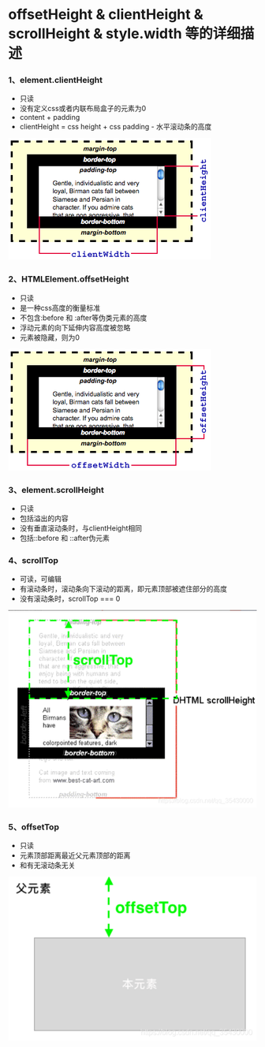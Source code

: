 # offsetHeight & clientHeight & scrollHeight & style.width 等的详细描述

### 1、element.clientHeight

- 只读
- 没有定义css或者内联布局盒子的元素为0
- content + padding
- clientHeight = css height + css padding - 水平滚动条的高度

![Untitled](offsetHeight%20&%20clientHeight%20&%20scrollHeight%20&%20style%2037b65e2777af462f826359b9a8cb7169/Untitled.png)

### 2、HTMLElement.offsetHeight

- 只读
- 是一种css高度的衡量标准
- 不包含:before 和 :after等伪类元素的高度
- 浮动元素的向下延伸内容高度被忽略
- 元素被隐藏，则为0

![Untitled](offsetHeight%20&%20clientHeight%20&%20scrollHeight%20&%20style%2037b65e2777af462f826359b9a8cb7169/Untitled%201.png)

### 3、element.scrollHeight

- 只读
- 包括溢出的内容
- 没有垂直滚动条时，与clientHeight相同
- 包括::before 和 ::after伪元素

### 4、scrollTop

- 可读，可编辑
- 有滚动条时，滚动条向下滚动的距离，即元素顶部被遮住部分的高度
- 没有滚动条时，scrollTop === 0

![Untitled](offsetHeight%20&%20clientHeight%20&%20scrollHeight%20&%20style%2037b65e2777af462f826359b9a8cb7169/Untitled%202.png)

### 5、offsetTop

- 只读
- 元素顶部距离最近父元素顶部的距离
- 和有无滚动条无关

![Untitled](offsetHeight%20&%20clientHeight%20&%20scrollHeight%20&%20style%2037b65e2777af462f826359b9a8cb7169/Untitled%203.png)